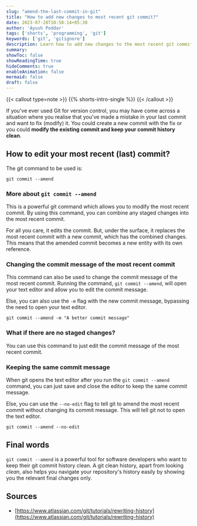 ```yaml
---
slug: "amend-the-last-commit-in-git"
title: "How to add new changes to most recent git commit?"
date: 2023-07-28T10:50:14+05:30
author: 'Ayush Poddar'
tags: ['shorts', 'programming', 'git']
keywords: ['git', 'gitignore']
description: Learn how to add new changes to the most recent git commit; and edit its commit message
summary:
showToc: false
showReadingTime: true
hideComments: true
enableAnimation: false
mermaid: false
draft: false
---
```


{{< callout type=note >}}
    {{% shorts-intro-single %}}
{{< /callout >}}

If you've ever used Git for version control, you may have come across a situation where you realise
that you've made a mistake in your last commit and want to fix (modify) it. You could create a new
commit with the fix or you could **modify the existing commit and keep your commit history clean**.

## How to edit your most recent (last) commit?
The git command to be used is:

```git
git commit --amend
```

### More about `git commit --amend`
This is a powerful git command which allows you to modify the most recent commit. By using this
command, you can combine any staged changes into the most recent commit.

For all you care, it edits the commit. But, under the surface, it replaces the most recent commit
with a new commit, which has the combined changes. This means that the amended commit becomes a new
entity with its own reference.

### Changing the commit message of the most recent commit
This command can also be used to change the commit message of the most recent commit. Running
the command, `git commit --amend`, will open your text editor and allow you to edit the commit
message.

Else, you can also use the `-m` flag with the new commit message, bypassing the need to open your
text editor.

```git
git commit --amend -m "A better commit message"
```

### What if there are no staged changes?
You can use this command to just edit the commit message of the most recent commit.

### Keeping the same commit message
When git opens the text editor after you run the `git commit --amend` command, you can just save and
close the editor to keep the same commit message.

Else, you can use the `--no-edit` flag to tell git to amend the most recent commit without changing its
commit message. This will tell git not to open the text editor. 

```git
git commit --amend --no-edit
```

## Final words
`git commit --amend` is a powerful tool for software developers who want to keep their git commit
history clean. A git clean history, apart from looking _clean_, also helps you navigate your
repository's history easily by showing you the relevant final changes only.

## Sources
- [https://www.atlassian.com/git/tutorials/rewriting-history](https://www.atlassian.com/git/tutorials/rewriting-history)
